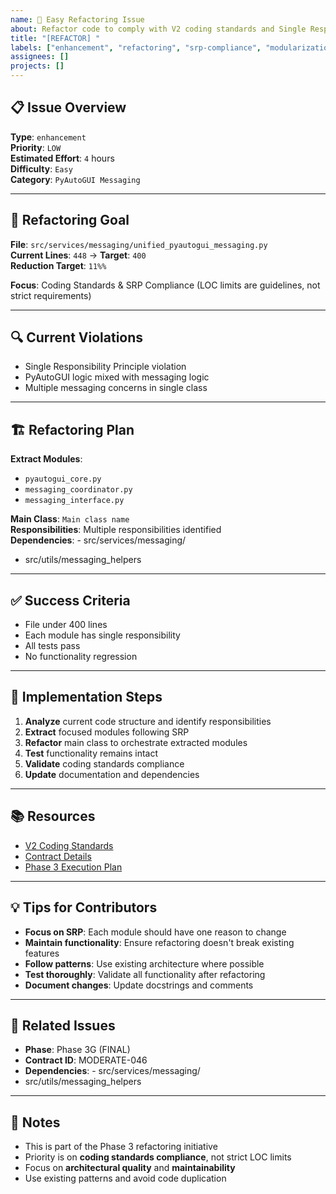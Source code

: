 ```yaml
---
name: 🚀 Easy Refactoring Issue
about: Refactor code to comply with V2 coding standards and Single Responsibility Principle
title: "[REFACTOR] "
labels: ["enhancement", "refactoring", "srp-compliance", "modularization", "good first issue", "easy"]
assignees: []
projects: []
---
```


## 📋 **Issue Overview**

**Type**: `enhancement`  
**Priority**: `LOW`  
**Estimated Effort**: `4` hours  
**Difficulty**: `Easy`  
**Category**: `PyAutoGUI Messaging`

---

## 🎯 **Refactoring Goal**

**File**: `src/services/messaging/unified_pyautogui_messaging.py`  
**Current Lines**: `448` → **Target**: `400`  
**Reduction Target**: `11%%`

**Focus**: Coding Standards & SRP Compliance (LOC limits are guidelines, not strict requirements)

---

## 🔍 **Current Violations**

- Single Responsibility Principle violation
- PyAutoGUI logic mixed with messaging logic
- Multiple messaging concerns in single class

---

## 🏗️ **Refactoring Plan**

**Extract Modules**:
- `pyautogui_core.py`
- `messaging_coordinator.py`
- `messaging_interface.py`

**Main Class**: `Main class name`  
**Responsibilities**: Multiple responsibilities identified  
**Dependencies**: - src/services/messaging/
- src/utils/messaging_helpers

---

## ✅ **Success Criteria**

- File under 400 lines
- Each module has single responsibility
- All tests pass
- No functionality regression

---

## 🚀 **Implementation Steps**

1. **Analyze** current code structure and identify responsibilities
2. **Extract** focused modules following SRP
3. **Refactor** main class to orchestrate extracted modules
4. **Test** functionality remains intact
5. **Validate** coding standards compliance
6. **Update** documentation and dependencies

---

## 📚 **Resources**

- [V2 Coding Standards](../docs/CODING_STANDARDS.md)
- [Contract Details](../contracts/phase3g_final_contracts.json)
- [Phase 3 Execution Plan](../contracts/PHASE3_COMPLETE_EXECUTION_PLAN.md)

---

## 💡 **Tips for Contributors**

- **Focus on SRP**: Each module should have one reason to change
- **Maintain functionality**: Ensure refactoring doesn't break existing features
- **Follow patterns**: Use existing architecture where possible
- **Test thoroughly**: Validate all functionality after refactoring
- **Document changes**: Update docstrings and comments

---

## 🔗 **Related Issues**

- **Phase**: Phase 3G (FINAL)
- **Contract ID**: MODERATE-046
- **Dependencies**: - src/services/messaging/
- src/utils/messaging_helpers

---

## 📝 **Notes**

- This is part of the Phase 3 refactoring initiative
- Priority is on **coding standards compliance**, not strict LOC limits
- Focus on **architectural quality** and **maintainability**
- Use existing patterns and avoid code duplication
